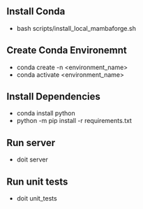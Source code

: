 ## Install Conda

* bash scripts/install_local_mambaforge.sh

## Create Conda Environemnt

* conda create -n <environment_name>
* conda activate <environment_name>


## Install Dependencies

* conda install python
* python -m pip install -r requirements.txt


## Run server

* doit server


## Run unit tests

* doit unit_tests


